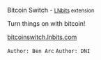 Bitcoin Switch - <small>[LNbits](https://github.com/lnbits/lnbits) extension</small>

Turn things on with bitcoin!

[bitcoinswitch.lnbits.com](https://bitcoinswitch.lnbits.com)

`Author: Ben Arc` `Author: DNI`

